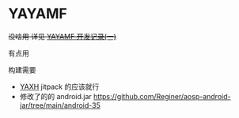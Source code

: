 # YAYAMF

~~没啥用 详见 [YAYAMF 开发记录(一)](https://duzhaokun123.github.io/2023/08/11/yayamf_dev_1.html)~~

有点用

构建需要
- [YAXH](https://github.com/duzhaokun123/YAXH) jitpack 的应该就行
- 修改了的的 android.jar https://github.com/Reginer/aosp-android-jar/tree/main/android-35